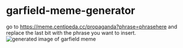 # garfield-meme-generator

go to https://meme.centipeda.cc/propaganda?phrase=phrasehere and replace the last bit with the phrase you want to insert.
![generated image of garfield meme](https://meme.centipeda.cc/propaganda?phrase=merge%20conflicts)
